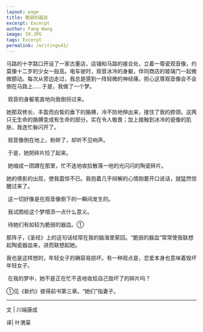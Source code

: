 ```yaml
---
layout: page
title: 脆弱的器皿
excerpt: Excerpt
author: Fang Wang
image: 59.JPG
tags: Excerpt
permalink: /writings41/
---
```


​        马路的十字路口开设了一家古董店，店铺和马路的接合处，立着一尊瓷观音像，约莫像十二岁的少女一般高。电车驶时，观音冰冷的身躯，伴同商店的玻璃门一起微微颤动。每次从旁边走过，我总是感到一阵轻微的神经痛，担心这尊观音像会不会倒在马路上……于是，我做了一个梦。

​        观音的身躯笔直地向我倒将过来。

​        她那双修长、丰盈而白皙的垂下的胳膊，冷不防地伸出来，搂住了我的脖颈。这两只无生命的胳膊变成有生命的部分，实在令人敬畏；加上接触到冰冷的瓷像的肌肤，我连忙躲闪开了。

​        观音像倒在地上，粉碎了，却听不见响声。

​        于是，她把碎片捡了起来。

​        她缩成一团蹲在那里，忙不迭地收拾散落一地的光闪闪的陶瓷碎片。

​        她的倩影的出现，使我震惊不已。我抱着几乎辩解的心情刚要开口说话，就猛然惊醒过来了。

​        这一切好像是在观音像倒下的一瞬间发生的。

​        我试图给这个梦增添一点什么意义。

​        待她们有如较为脆弱的器皿。①

​        那阵子，《圣经》上的这句话经常在我的脑海里萦回。“脆弱的器皿”常常使我联想起陶瓷器皿来，进而联想起她。

​        我也是这样想的，年轻女子的确容易损坏。有一种观点是，恋爱本身也意味着毁坏年轻女子。

​        在我的梦中，她不是正在忙不迭地收拾自己毁坏了的碎片吗？  



①见《新约》彼得前书第三章。“她们”指妻子。

****

文 | 川端康成

译| 叶渭渠

